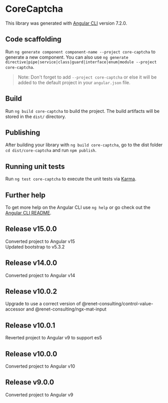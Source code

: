 # CoreCaptcha

This library was generated with [Angular CLI](https://github.com/angular/angular-cli) version 7.2.0.

## Code scaffolding

Run `ng generate component component-name --project core-captcha` to generate a new component. You can also use `ng generate directive|pipe|service|class|guard|interface|enum|module --project core-captcha`.
> Note: Don't forget to add `--project core-captcha` or else it will be added to the default project in your `angular.json` file. 

## Build

Run `ng build core-captcha` to build the project. The build artifacts will be stored in the `dist/` directory.

## Publishing

After building your library with `ng build core-captcha`, go to the dist folder `cd dist/core-captcha` and run `npm publish`.

## Running unit tests

Run `ng test core-captcha` to execute the unit tests via [Karma](https://karma-runner.github.io).

## Further help

To get more help on the Angular CLI use `ng help` or go check out the [Angular CLI README](https://github.com/angular/angular-cli/blob/master/README.md).

## Release v15.0.0
Converted project to Angular v15 
<br>
Updated bootstrap to v5.3.2

## Release v14.0.0
Converted project to Angular v14

## Release v10.0.2
Upgrade to use a correct version of @renet-consulting/control-value-accessor and @renet-consulting/ngx-mat-input

## Release v10.0.1
Reverted project to Angular v9 to support es5

## Release v10.0.0
Converted project to Angular v10

## Release v9.0.0
Converted project to Angular v9

